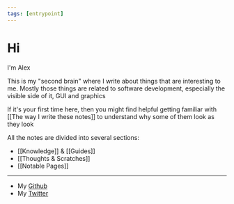 ```yaml
---
tags: [entrypoint]
---
```


# Hi

I'm Alex <!--I look pretty much like this -->

<!--![face](lico.jpg)-->

This is my "second brain" where I write about things that are interesting to me. Mostly those things are related to software development, especially the visible side of it, GUI and graphics

<!--
[[My resume]]
-->

<!--

Я не люблю определения, но если уж это необходимо делать то можно считать меня
инженером программного обеспечения, все-таки я зарабатываю этим на жизнь. [[Моё резюме]] и мой путь в IT

-->

If it's your first time here, then you might find helpful getting familiar
with [[The way I write these notes]] to understand why some of them look as
they look

All the notes are divided into several sections:

<!--
- Body & Soul
- People, Places, Hardware, Software
- Interests
- [[Quotes]] I like
- [[Rationality]]

Dichotomy & Dualism & Balance in all things

-->

- [[Knowledge]] & [[Guides]]
- [[Thoughts & Scratches]]
- [[Notable Pages]]

<!--
- Ideas & Projects
-->

<!--
What I like and what I don't
Active notes
What had a great impression on me
-->

<!--
Also I have an [[Abyss]] of links that would be nice to revise, maybe one day...
-->

<!--
- [[Дух]] и Тело
- Люди, Места, [[Железо]], [[Софт]]
- [[Интересы]]
- [[Thoughts & Scratches]]
- [[Knowledge]] и [[Guides]]
- Идеи и проекты
- Что мне нравится и что мне не нравится?

[[Активные заметки]] на текущий момент

[Что на меня повлияло сильнее всего?]

-->

---

- My [Github](https://github.com/alextheartisan)
- My [Twitter](https://twitter.com/alextheartisan)

